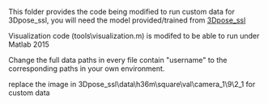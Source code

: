 This folder provides the code being modified to run custom data for 3Dpose_ssl, you will need the model provided/trained from [3Dpose_ssl](https://github.com/chanyn/3Dpose_ssl)

Visualization code (tools\visualization.m) is modifed to be able to run under Matlab 2015

Change the full data paths in every file contain "username" to the corresponding paths in your own environment.

replace the image in 3Dpose_ssl\data\h36m\square\val\camera_1\9\2_1 for custom data